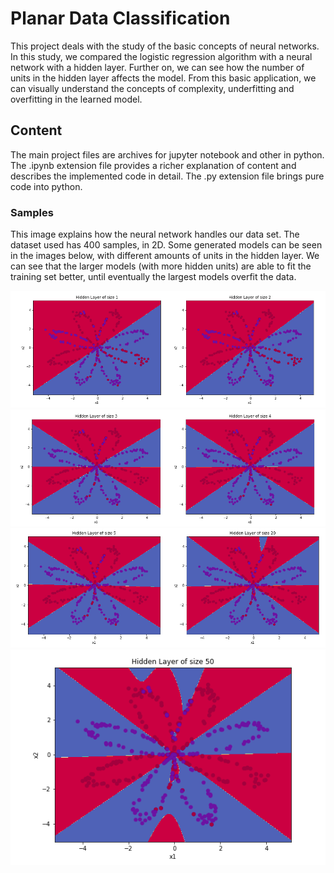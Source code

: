 # Planar Data Classification

This project deals with the study of the basic 
concepts of neural networks. In this study, 
we compared the logistic regression algorithm with 
a neural network with a hidden layer. Further on, 
we can see how the number of units in the hidden 
layer affects the model. From this basic application, 
we can visually understand the concepts of complexity, 
underfitting and overfitting in the learned model.

## Content

The main project files are archives for
jupyter notebook and other in python.
The .ipynb extension file provides a richer 
explanation of content and describes the implemented code in detail.
The .py extension file brings pure code into python.

### Samples
    
This image explains how the neural network handles 
our data set. The dataset used has 400 samples, in 2D. 
Some generated models can be seen in the images below, 
with different amounts of units in the hidden layer. 
We can see that the larger models 
(with more hidden units) are able to fit the training set
better, until eventually the largest models overfit 
the data.

![Screenshot](images/1.png)
![Screenshot](images/2.png)
![Screenshot](images/3.png)
![Screenshot](images/4.png)